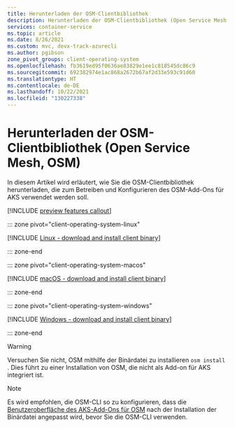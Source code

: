 ```yaml
---
title: Herunterladen der OSM-Clientbibliothek
description: Herunterladen der OSM-Clientbibliothek (Open Service Mesh, OSM)
services: container-service
ms.topic: article
ms.date: 8/26/2021
ms.custom: mvc, devx-track-azurecli
ms.author: pgibson
zone_pivot_groups: client-operating-system
ms.openlocfilehash: fb3619ed95f0636ae83829e1ee1c818545dc86c9
ms.sourcegitcommit: 692382974e1ac868a2672b67af2d33e593c91d60
ms.translationtype: HT
ms.contentlocale: de-DE
ms.lasthandoff: 10/22/2021
ms.locfileid: "130227338"
---
```

# <a name="download-the-open-service-mesh-osm-client-library"></a>Herunterladen der OSM-Clientbibliothek (Open Service Mesh, OSM)
In diesem Artikel wird erläutert, wie Sie die OSM-Clientbibliothek herunterladen, die zum Betreiben und Konfigurieren des OSM-Add-Ons für AKS verwendet werden soll.

[!INCLUDE [preview features callout](./includes/preview/preview-callout.md)]

::: zone pivot="client-operating-system-linux"

[!INCLUDE [Linux - download and install client binary](includes/servicemesh/osm/open-service-mesh-binary-install-linux.md)]

::: zone-end

::: zone pivot="client-operating-system-macos"

[!INCLUDE [macOS - download and install client binary](includes/servicemesh/osm/open-service-mesh-binary-install-macos.md)]

::: zone-end

::: zone pivot="client-operating-system-windows"

[!INCLUDE [Windows - download and install client binary](includes/servicemesh/osm/open-service-mesh-binary-install-windows.md)]

::: zone-end

> [!WARNING]
> Versuchen Sie nicht, OSM mithilfe der Binärdatei zu installieren `osm install` . Dies führt zu einer Installation von OSM, die nicht als Add-on für AKS integriert ist.

> [!NOTE]
> Es wird empfohlen, die OSM-CLI so zu konfigurieren, dass die [Benutzeroberfläche des AKS-Add-Ons für OSM](./open-service-mesh-customize-add-on-experience.md) nach der Installation der Binärdatei angepasst wird, bevor Sie die OSM-CLI verwenden.